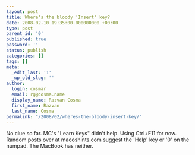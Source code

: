 ```yaml
---
layout: post
title: Where's the bloody 'Insert' key?
date: 2008-02-10 19:35:00.000000000 +00:00
type: post
parent_id: '0'
published: true
password: ''
status: publish
categories: []
tags: []
meta:
  _edit_last: '1'
  _wp_old_slug: ''
author:
  login: cosmar
  email: rg@cosma.name
  display_name: Razvan Cosma
  first_name: Razvan
  last_name: Cosma
permalink: "/2008/02/wheres-the-bloody-insert-key/"
---
```

No clue so far. MC's "Learn Keys" didn't help. Using Ctrl+F11 for now.  
Random posts over at macoshints.com suggest the 'Help' key or '0' on the numpad. The MacBook has neither.

